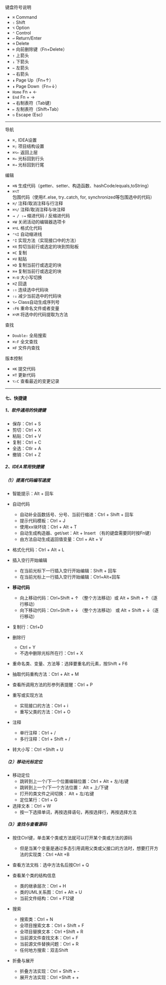 键盘符号说明

- `⌘` Command
- `⇧` Shift
- `⌥` Option
- `⌃` Control
- `↩︎` Return/Enter
- `⌫` Delete
- `⌦` 向前删除键（Fn+Delete）
- `↑` 上箭头
- `↓` 下箭头
- `←` 左箭头
- `→` 右箭头
- `⇞` Page Up（Fn+↑）
- `⇟` Page Down（Fn+↓）
- `Home` Fn + ←
- `End` Fn + →
- `⇥` 右制表符（Tab键）
- `⇤` 左制表符（Shift+Tab）
- `⎋` Escape (Esc)

------

导航

- `⌘,` IDEA设置
- `⌘;` 项目结构设置
- `⌘⌥←` 返回上层
- `⌘←` 光标回到行头
- `⌘→` 光标回到行尾

编辑

- `⌘N` 生成代码（getter、setter、构造函数、hashCode/equals,toString）
- `⌘⌥T` 包围代码（使用if..else, try..catch, for, synchronized等包围选中的代码）
- `⌘/` 注释/取消注释与行注释
- `⌘⌥/` 注释/取消注释与块注释
- `⇥ / ⇧⇥` 缩进代码 / 反缩进代码
- `⌘W` 关闭活动的编辑器选项卡
- `⌘⌥L` 格式化代码
- `⌃⌥I` 自动缩进线
- `⌃I` 实现方法（实现接口中的方法）
- `⌘X` 剪切当前行或选定的块到剪贴板
- `⌘C` 复制
- `⌘V` 粘贴
- `⌘D` 复制当前行或选定的块
- `⌘⌫` 复制当前行或选定的块
- `⌘⇧U` 大小写切换
- `⌘Z` 回退
- `⇧↑` 连续选中代码块
- `⇧↓` 减少当前选中的代码块
- `⌥↩︎` Class自动生成序列号
- `⇧F6` 重命名文件或者变量
- `⌘⌥M` 将选中的代码提取为方法

查找

- `Double⇧` 全局搜索
- `⌘⇧F` 全文查找
- `⌘F` 文件内查找

版本控制

- `⌘K` 提交代码
- `⌘T` 更新代码
- `⌥⇧C` 查看最近的变更记录

---

#### 七、快捷键

##### 1、软件通用的快捷键

* 保存：Ctrl + S
* 剪切：Ctrl + X
* 粘贴：Ctrl + V
* 复制：Ctrl + C
* 全选：Ctlr + A
* 撤销：Ctrl + Z

##### 2、IDEA常用快捷键

##### （1）提高代码编写速度

* 智能提示：Alt + 回车
* 自动代码
  * 自动补全函数括号、分号、当前行缩进：Ctrl + Shift + 回车
  * 提示代码模板：Ctrl + J
  * 使用xx块环绕：Ctrl + Alt + T
  * 自动生成构造器、get/set：Alt + Insert  （有的键盘需要同时按Fn键）
  * 由方法自动生成返回值变量：Ctrl + Alt + V
* 格式化代码：Ctrl + Alt + L
* 插入空行开始编辑
  * 在当前光标下一行插入空行开始编辑：Shift + 回车
  * 在当前光标上一行插入空行开始编辑：Ctrl+Alt+回车
* **移动代码**
  * 向上移动代码：Ctrl+Shift + ↑  （整个方法移动）或  Alt + Shift + ↑（逐行移动）
  * 向下移动代码：Ctrl+Shift + ↓ （整个方法移动） 或  Alt + Shift + ↓（逐行移动）
* 复制行：Ctrl+D
* 删除行
  * Ctrl + Y
  * 不选中删除光标所在行：Ctrl + X
* 重命名类、变量、方法等：选择要重名的元素，按Shift + F6
* 抽取代码重构方法：Ctrl + Alt + M
* 查看所调用方法的形参列表提醒：Ctrl + P
* 重写或实现方法
  * 实现接口的方法：Ctrl + i
  * 重写父类的方法：Ctrl + O
* 注释
  * 单行注释：Ctrl + /
  * 多行注释：Ctrl + Shift + /

* 转大小写：Ctrl +Shift + U

##### （2）移动光标定位

* 移动定位
  * 跳转到上一个/下一个位置编辑位置：Ctrl + Alt + 左/右键
  * 跳转到上一个/下一个方法位置： Alt + 上/下键
  * 打开的类文件之间切换： Alt + 左/右键
  * 定位某行：Ctrl + G
* 选择文本：Ctrl + W
  * 按一下选择单词，再按选择语句，再按选择行，再按选择方法

##### （3）查找与查看源码

* 按住Ctrl键，单击某个类或方法就可以打开某个类或方法的源码
  * 但是当某个变量是通过多态引用调用父类或父接口的方法时，想要打开方法的实现类：Ctrl +Alt +B
* 查看方法文档：选中方法名后按Ctrl + Q
* 查看某个类的结构信息
  * 类的继承层次：Ctrl + H
  * 类的UML关系图：Ctrl + Alt + U
  * 当前文件结构：Ctrl + F12键
* 搜索
  * 搜索类：Ctrl + N
  * 全项目搜索文本：Ctrl + Shift + F
  * 全项目替换文本：Ctrl +Shift + R
  * 当前源文件查找文本：Ctrl + F
  * 当前源文件替换问题：Ctrl + R
  * 任何地方搜索：双击Shift

* 折叠与展开
  * 折叠方法实现：Ctrl + Shift +  -
  * 展开方法实现：Ctrl +Shift + +